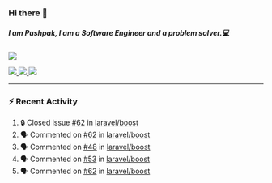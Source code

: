 ### Hi there 👋

##### I am Pushpak, I am a Software Engineer and a problem solver.💻

<a href='https://twitter.com/pushpak1300'><a href="https://pushpak1300.me/" target="_blank">
  <img src="https://img.shields.io/badge/website-%23E34F26.svg?&style=for-the-badge" />
</a> 
 
 <a href="https://twitter.com/pushpak1300" target="_blank">
  <img src="https://img.shields.io/badge/twitter-%231DA1F2.svg?&style=for-the-badge&logo=twitter&logoColor=white" />
</a> 

<a href="https://www.linkedin.com/in/pushpak-c-286b17b1/" target="_blank">
  <img src="https://img.shields.io/badge/linkedin-%230077B5.svg?&style=for-the-badge&logo=linkedin&logoColor=white" />
</a> 

<a href="https://dev.to/pushpak1300/" target="_blank">
  <img src="http://img.shields.io/badge/dev.to-gray?style=for-the-badge&logo=dev.to&?logoColor=white?logoWidth=100?label=" />
</a> 


</p>

---

### ⚡ Recent Activity

<!--START_SECTION:activity-->
1. 🔒 Closed issue [#62](https://github.com/laravel/boost/issues/62) in [laravel/boost](https://github.com/laravel/boost)
2. 🗣 Commented on [#62](https://github.com/laravel/boost/issues/62#issuecomment-3184751266) in [laravel/boost](https://github.com/laravel/boost)
3. 🗣 Commented on [#48](https://github.com/laravel/boost/issues/48#issuecomment-3184713779) in [laravel/boost](https://github.com/laravel/boost)
4. 🗣 Commented on [#53](https://github.com/laravel/boost/issues/53#issuecomment-3184708511) in [laravel/boost](https://github.com/laravel/boost)
5. 🗣 Commented on [#62](https://github.com/laravel/boost/issues/62#issuecomment-3184691373) in [laravel/boost](https://github.com/laravel/boost)
<!--END_SECTION:activity-->
